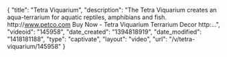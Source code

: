 {
    "title": "Tetra Viquarium",
    "description": "The Tetra Viquarium creates an aqua-terrarium for aquatic reptiles, amphibians and fish. http:\/\/www.petco.com Buy Now - Tetra Viquarium Terrarium Decor http:...",
    "videoid": "145958",
    "date_created": "1394818919",
    "date_modified": "1418181188",
    "type": "captivate",
    "layout": "video",
    "url": "\/v\/tetra-viquarium\/145958"
}
